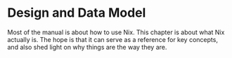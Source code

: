 # Design and Data Model

Most of the manual is about how to use Nix.
This chapter is about what Nix actually is.
The hope is that it can serve as a reference for key concepts, and also shed light on why things are the way they are.
